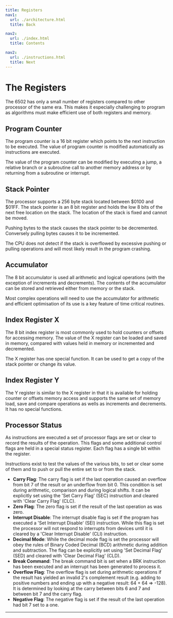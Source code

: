 ```yaml
---
title: Registers
nav1:
  url: ./architecture.html
  title: Back

nav2:
  url: ./index.html
  title: Contents

nav2:
  url: ./instructions.html
  title: Next
---
```


# The Registers
The 6502 has only a small number of registers compared to other processor of the same era. This makes it especially challenging to program as algorithms must make efficient use of both registers and memory.

## Program Counter
The program counter is a 16 bit register which points to the next instruction to be executed. The value of program counter is modified automatically as instructions are executed.

The value of the program counter can be modified by executing a jump, a relative branch or a subroutine call to another memory address or by returning from a subroutine or interrupt.

## Stack Pointer
The processor supports a 256 byte stack located between $0100 and $01FF. The stack pointer is an 8 bit register and holds the low 8 bits of the next free location on the stack. The location of the stack is fixed and cannot be moved.

Pushing bytes to the stack causes the stack pointer to be decremented. Conversely pulling bytes causes it to be incremented.

The CPU does not detect if the stack is overflowed by excessive pushing or pulling operations and will most likely result in the program crashing.

## Accumulator
The 8 bit accumulator is used all arithmetic and logical operations (with the exception of increments and decrements). The contents of the accumulator can be stored and retrieved either from memory or the stack.

Most complex operations will need to use the accumulator for arithmetic and efficient optimisation of its use is a key feature of time critical routines.

## Index Register X
The 8 bit index register is most commonly used to hold counters or offsets for accessing memory. The value of the X register can be loaded and saved in memory, compared with values held in memory or incremented and decremented.

The X register has one special function. It can be used to get a copy of the stack pointer or change its value.

## Index Register Y
The Y register is similar to the X register in that it is available for holding counter or offsets memory access and supports the same set of memory load, save and compare operations as wells as increments and decrements. It has no special functions.

## Processor Status
As instructions are executed a set of processor flags are set or clear to record the results of the operation. This flags and some additional control flags are held in a special status register. Each flag has a single bit within the register.

Instructions exist to test the values of the various bits, to set or clear some of them and to push or pull the entire set to or from the stack.

- **Carry Flag**: The carry flag is set if the last operation caused an overflow from bit 7 of the result or an underflow from bit 0. This condition is set during arithmetic, comparison and during logical shifts. It can be explicitly set using the 'Set Carry Flag' (SEC) instruction and cleared with 'Clear Carry Flag' (CLC).
- **Zero Flag**: The zero flag is set if the result of the last operation as was zero.
- **Interrupt Disable**: The interrupt disable flag is set if the program has executed a 'Set Interrupt Disable' (SEI) instruction. While this flag is set the processor will not respond to interrupts from devices until it is cleared by a 'Clear Interrupt Disable' (CLI) instruction.
- **Decimal Mode**: While the decimal mode flag is set the processor will obey the rules of Binary Coded Decimal (BCD) arithmetic during addition and subtraction. The flag can be explicitly set using 'Set Decimal Flag' (SED) and cleared with 'Clear Decimal Flag' (CLD).
- **Break Command**: The break command bit is set when a BRK instruction has been executed and an interrupt has been generated to process it.
- **Overflow Flag**: The overflow flag is set during arithmetic operations if the result has yielded an invalid 2's complement result (e.g. adding to positive numbers and ending up with a negative result: 64 + 64 => -128). It is determined by looking at the carry between bits 6 and 7 and between bit 7 and the carry flag.
- **Negative Flag**: The negative flag is set if the result of the last operation had bit 7 set to a one.

---

